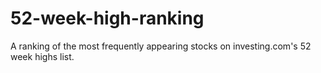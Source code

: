 # 52-week-high-ranking

A ranking of the most frequently appearing stocks on investing.com's 52 week highs list.
